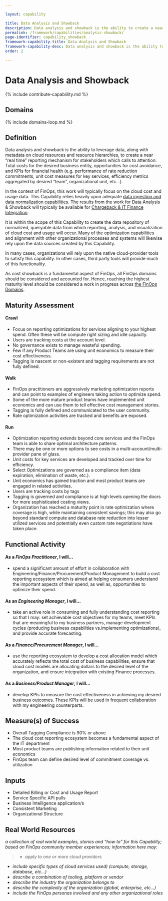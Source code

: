 ```yaml
---

layout: capability

title: Data Analysis and Showback
description: Data analysis and showback is the ability to create a near real-time reporting mechanism which calls to attention total costs for the desired business entity, opportunities for cost avoidance, and KPIs
permalink: /framework/capabilities/analysis-showback/
page-identifier: capability_showback
framework-capability-title: Data Analysis and Showback
framework-capability-desc: Data analysis and showback is the ability to create a near real-time reporting mechanism which calls to attention total costs for the desired business entity, opportunities for cost avoidance, and KPIs...
order: 2

---
```


# Data Analysis and Showback

{% include contribute-capabiility.md %}

## Domains
<!-- _x-ref to the FinOps Domain(s) to which this Capability corresponds_ -->
{% include domains-loop.md %}

## Definition
Data analysis and showback is the ability to leverage data, along with metadata on cloud resources and resource hierarchies, to create a near “real time” reporting mechanism for stakeholders which calls to attention: Total costs for the desired business entity, opportunities for cost avoidance, and KPIs for financial health (e.g. performance of rate reduction commitments, unit cost measures for key services, efficiency metrics aggregated by desired “team”,  organizational unit, etc...).

In the context of FinOps, this work will typically focus on the cloud cost and usage data. This Capability relies heavily upon adequate [data ingestion and data normalization capabilities](https://www.finops.org/framework/capabilities/data-normalization/). The results from the work for Data Analysis & Showback will typically be available for [Chargeback & IT Finance Integration](https://www.finops.org/framework/capabilities/chargeback/).

It is within the scope of this Capability to create the data repository of normalized, queryable data from which reporting, analysis, and visualization of cloud cost and usage will occur.  Many of the optimization capabilities and alignment with other organizational processes and systems will likewise rely upon the data sources created by this Capability.

In many cases, organizations will rely upon the native cloud-provider tools to satisfy this capability. In other cases, third party tools will provide much of this functionality.

As cost showback is a fundamental aspect of FinOps, all FinOps domains should be considered and accounted for. Hence, reaching the highest maturity level should be considered a work in progress across [the FinOps Domains](https://www.finops.org/framework/domains/).


## Maturity Assessment

#### Crawl
- Focus on reporting optimizations for services aligning to your highest spend. Often these will be compute right sizing and idle capacity.
- Users are tracking costs at the account level.
- No governance exists to manage wasteful spending.
- Few if any Product Teams are using unit economics to measure their cost effectiveness.
- Tagging is nascent or non-existent and tagging requirements are not fully defined.

#### Walk
- FinOps practitioners are aggressively marketing optimization reports and can point to examples of engineers taking action to optimize spend.
- Some of the more mature product teams have implemented unit economics and can use them to tell effective cost management stories.
- Tagging is fully defined and communicated to the user community.
- Rate optimization activities are tracked and benefits are exposed.

#### Run
- Optimization reporting extends beyond core services and the FinOps team is able to share optimal architecture patterns.
- There may be one or more options to see costs in a multi-account/multi-provider pane of glass.
- Unit costs for key services are developed and tracked over time for efficiency.
- Select Optimizations are governed as a compliance item (data expiration, elimination of waste, etc.).
- Unit economics has gained traction and most product teams are engaged in related activities.
- Users are tracking costs by tags
- Tagging is governed and compliance is at high levels opening the doors for more sophisticated costing views.
- Organization has reached a maturity point in rate optimization where coverage is high, while maintaining consistent savings; this may also go beyond standard compute and database rate reduction into lesser utilized services and potentially even custom rate negotiations have taken place.

## Functional Activity
#### As a *FinOps Practitioner*, I will...
* spend a significant amount of effort in collaboration with Engineering/Finance/Procurement/Product Management to build a cost reporting ecosystem which is aimed at helping consumers understand the important aspects of their spend, as well as, opportunities to optimize their spend.

#### As an *Engineering Manager*, I will...
* take an active role in consuming and fully understanding cost reporting so that I may: set achievable cost objectives for my teams, meet KPIs that are meaningful to my business partners, manage development cycles (producing business capabilities vs.implementing optimizations), and provide accurate forecasting.  

#### As a *Finance/Procurement Manager*, I will...
* use the reporting ecosystem to develop a cost allocation model which accurately reflects the total cost of business capabilities, ensure that cloud cost models are allocating dollars to the desired level of the organization, and ensure integration with existing Finance processes.

#### As a *Business/Product Manager*, I will...
* develop KPIs to measure the cost effectiveness in achieving my desired business outcomes. These KPIs will be used in frequent collaboration with my engineering counterparts.


## Measure(s) of Success
- Overall Tagging Compliance is 90% or above
- The cloud cost reporting ecosystem becomes a fundamental aspect of the IT department
- Most product teams are publishing information related to their unit economics
- FinOps team can define desired level of commitment coverage vs. utilization


## Inputs
- Detailed Billing or Cost and Usage Report
- Service Specific API pulls
- Business Intelligence application/s
- Consistent Marketing
- Organizational Structure


<!-- ####### Real World Resources ####### -->
## Real World Resources
_a collection of real world examples, stories and “how to” for this Capability; based on FinOps community member experiences; information here may:_
>* _apply to one or more cloud providers_
* _include specific types of cloud services used) (compute, storage, database, etc...)_
* _describe a combination of  tooling, platform or vendor_
* _describe the industry the organization belongs to_
* _describe the complexity of the organization (global, enterprise, etc…)_
* _include the FinOps personas involved and any other organizational roles_
